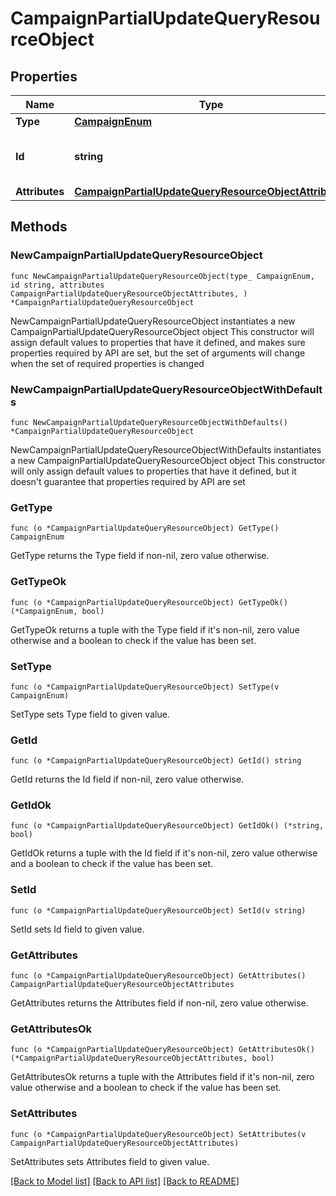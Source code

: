 # CampaignPartialUpdateQueryResourceObject

## Properties

Name | Type | Description | Notes
------------ | ------------- | ------------- | -------------
**Type** | [**CampaignEnum**](CampaignEnum.md) |  | 
**Id** | **string** | The campaign ID to be retrieved | 
**Attributes** | [**CampaignPartialUpdateQueryResourceObjectAttributes**](CampaignPartialUpdateQueryResourceObjectAttributes.md) |  | 

## Methods

### NewCampaignPartialUpdateQueryResourceObject

`func NewCampaignPartialUpdateQueryResourceObject(type_ CampaignEnum, id string, attributes CampaignPartialUpdateQueryResourceObjectAttributes, ) *CampaignPartialUpdateQueryResourceObject`

NewCampaignPartialUpdateQueryResourceObject instantiates a new CampaignPartialUpdateQueryResourceObject object
This constructor will assign default values to properties that have it defined,
and makes sure properties required by API are set, but the set of arguments
will change when the set of required properties is changed

### NewCampaignPartialUpdateQueryResourceObjectWithDefaults

`func NewCampaignPartialUpdateQueryResourceObjectWithDefaults() *CampaignPartialUpdateQueryResourceObject`

NewCampaignPartialUpdateQueryResourceObjectWithDefaults instantiates a new CampaignPartialUpdateQueryResourceObject object
This constructor will only assign default values to properties that have it defined,
but it doesn't guarantee that properties required by API are set

### GetType

`func (o *CampaignPartialUpdateQueryResourceObject) GetType() CampaignEnum`

GetType returns the Type field if non-nil, zero value otherwise.

### GetTypeOk

`func (o *CampaignPartialUpdateQueryResourceObject) GetTypeOk() (*CampaignEnum, bool)`

GetTypeOk returns a tuple with the Type field if it's non-nil, zero value otherwise
and a boolean to check if the value has been set.

### SetType

`func (o *CampaignPartialUpdateQueryResourceObject) SetType(v CampaignEnum)`

SetType sets Type field to given value.


### GetId

`func (o *CampaignPartialUpdateQueryResourceObject) GetId() string`

GetId returns the Id field if non-nil, zero value otherwise.

### GetIdOk

`func (o *CampaignPartialUpdateQueryResourceObject) GetIdOk() (*string, bool)`

GetIdOk returns a tuple with the Id field if it's non-nil, zero value otherwise
and a boolean to check if the value has been set.

### SetId

`func (o *CampaignPartialUpdateQueryResourceObject) SetId(v string)`

SetId sets Id field to given value.


### GetAttributes

`func (o *CampaignPartialUpdateQueryResourceObject) GetAttributes() CampaignPartialUpdateQueryResourceObjectAttributes`

GetAttributes returns the Attributes field if non-nil, zero value otherwise.

### GetAttributesOk

`func (o *CampaignPartialUpdateQueryResourceObject) GetAttributesOk() (*CampaignPartialUpdateQueryResourceObjectAttributes, bool)`

GetAttributesOk returns a tuple with the Attributes field if it's non-nil, zero value otherwise
and a boolean to check if the value has been set.

### SetAttributes

`func (o *CampaignPartialUpdateQueryResourceObject) SetAttributes(v CampaignPartialUpdateQueryResourceObjectAttributes)`

SetAttributes sets Attributes field to given value.



[[Back to Model list]](../README.md#documentation-for-models) [[Back to API list]](../README.md#documentation-for-api-endpoints) [[Back to README]](../README.md)


